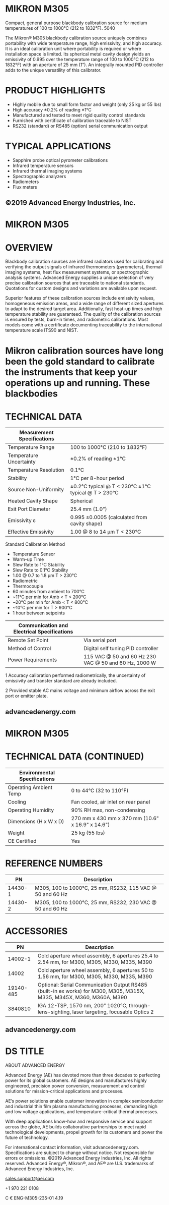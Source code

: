 # MIKRON M305

Compact, general purpose blackbody calibration source for medium temperatures of 100 to 1000°C (212 to 1832°F). 5040

The Mikron® M305 blackbody calibration source uniquely combines portability with wide temperature range, high emissivity, and high accuracy. It is an ideal calibration unit where portability is required or where installation space is limited. Its spherical metal cavity design yields an emissivity of 0.995 over the temperature range of 100 to 1000°C (212 to 1832°F) with an aperture of 25 mm (1”). An integrally mounted PID controller adds to the unique versatility of this calibrator.

# PRODUCT HIGHLIGHTS

- Highly mobile due to small form factor and weight (only 25 kg or 55 lbs)
- High accuracy ±0.2% of reading ±1°C
- Manufactured and tested to meet rigid quality control standards
- Furnished with certificate of calibration traceable to NIST
- RS232 (standard) or RS485 (option) serial communication output

# TYPICAL APPLICATIONS

- Sapphire probe optical pyrometer calibrations
- Infrared temperature sensors
- Infrared thermal imaging systems
- Spectrographic analyzers
- Radiometers
- Flux meters

©2019 Advanced Energy Industries, Inc.
---
# MIKRON M305

# OVERVIEW

Blackbody calibration sources are infrared radiators used for calibrating and verifying the output signals of infrared thermometers (pyrometers), thermal imaging systems, heat flux measurement systems, or spectrographic analysis systems. Advanced Energy supplies a unique selection of very precise calibration sources that are traceable to national standards. Quotations for custom designs and variations are available upon request.

Superior features of these calibration sources include emissivity values, homogeneous emission areas, and a wide range of different sized apertures to adapt to the desired target area. Additionally, fast heat-up times and high temperature stability are guaranteed. The quality of the calibration sources is ensured by tests, burn-in times, and radiometric calibrations. Most models come with a certificate documenting traceability to the international temperature scale ITS90 and NIST.

# Mikron calibration sources have long been the gold standard to calibrate the instruments that keep your operations up and running. These blackbodies

# TECHNICAL DATA

|Measurement Specifications| |
|---|---|
|Temperature Range|100 to 1000°C (210 to 1832°F)|
|Temperature Uncertainty|±0.2% of reading ±1°C|
|Temperature Resolution|0.1°C|
|Stability|1°C per 8-hour period|
|Source Non-Uniformity|±0.2°C typical @ T < 230°C ±1°C typical @ T > 230°C|
|Heated Cavity Shape|Spherical|
|Exit Port Diameter|25.4 mm (1.0”)|
|Emissivity ε|0.995 ±0.0005 (calculated from cavity shape)|
|Effective Emissivity|1.00 @ 8 to 14 μm T < 230°C|

Standard Calibration Method

- Temperature Sensor
- Warm-up Time
- Slew Rate to 1°C Stability
- Slew Rate to 0.1°C Stability
- 1.00 @ 0.7 to 1.8 μm T > 230°C
- Radiometric
- Thermocouple
- 60 minutes from ambient to 700°C
- ~11°C per min for Amb < T < 200°C
- ~20°C per min for Amb < T < 800°C
- ~10°C per min for T > 900°C
- 1 hour between setpoints

|Communication and Electrical Specifications| |
|---|---|
|Remote Set Point|Via serial port|
|Method of Control|Digital self tuning PID controller|
|Power Requirements|115 VAC @ 50 and 60 Hz 230 VAC @ 50 and 60 Hz, 1000 W|

1 Accuracy calibration performed radiometrically, the uncertainty of emissivity and transfer standard are already included.

2 Provided stable AC mains voltage and minimum airflow across the exit port or emitter plate.

advancedenergy.com
---
# MIKRON M305

# TECHNICAL DATA (CONTINUED)

|Environmental Specifications| |
|---|---|
|Operating Ambient Temp|0 to 44°C (32 to 110°F)|
|Cooling|Fan cooled, air inlet on rear panel|
|Operating Humidity|90% RH max, non-condensing|
|Dimensions (H x W x D)|270 mm x 430 mm x 370 mm (10.6" x 16.9" x 14.6")|
|Weight|25 kg (55 lbs)|
|CE Certified|Yes|

# REFERENCE NUMBERS

|PN|Description|
|---|---|
|14430-1|M305, 100 to 1000°C, 25 mm, RS232, 115 VAC @ 50 and 60 Hz|
|14430-2|M305, 100 to 1000°C, 25 mm, RS232, 230 VAC @ 50 and 60 Hz|

# ACCESSORIES

|PN|Description|
|---|---|
|14002-1|Cold aperture wheel assembly, 6 apertures 25.4 to 2.54 mm, for M300, M305, M330, M335, M390|
|14002|Cold aperture wheel assembly, 6 apertures 50 to 1.56 mm, for M300, M305, M330, M335, M390|
|19140-485|Optional: Serial Communication Output RS485 (built-in ex works) for M300, M305, M315X, M335, M345X, M360, M360A, M390|
|3840810|IGA 12-TSP, 1570 nm, 200” 1020°C, through-lens-sighting, laser targeting, focusable Optics 2|

advancedenergy.com
---
# DS TITLE

ABOUT ADVANCED ENERGY

Advanced Energy (AE) has devoted more than three decades to perfecting power for its global customers. AE designs and manufactures highly engineered, precision power conversion, measurement and control solutions for mission-critical applications and processes.

AE’s power solutions enable customer innovation in complex semiconductor and industrial thin film plasma manufacturing processes, demanding high and low voltage applications, and temperature-critical thermal processes.

With deep applications know-how and responsive service and support across the globe, AE builds collaborative partnerships to meet rapid technological developments, propel growth for its customers and power the future of technology.

For international contact information, visit advancedenergy.com. Specifications are subject to change without notice. Not responsible for errors or omissions. ©2019 Advanced Energy Industries, Inc. All rights reserved. Advanced Energy®, Mikron®, and AE® are U.S. trademarks of Advanced Energy Industries, Inc.

sales.support@aei.com

+1 970 221 0108

C € ENG-M305-235-01 4.19